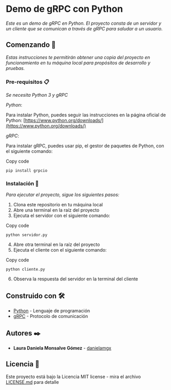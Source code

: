 # Demo de gRPC con Python

_Este es un demo de gRPC en Python. El proyecto consta de un servidor y un cliente que se comunican a través de gRPC para saludar a un usuario._

## Comenzando 🚀

_Estas instrucciones te permitirán obtener una copia del proyecto en funcionamiento en tu máquina local para propósitos de desarrollo y pruebas._

### Pre-requisitos 📋

_Se necesita Python 3 y gRPC_

_Python_:

Para instalar Python, puedes seguir las instrucciones en la página oficial de Python: [https://www.python.org/downloads/](https://www.python.org/downloads/)

_gRPC_:

Para instalar gRPC, puedes usar pip, el gestor de paquetes de Python, con el siguiente comando:

Copy code

`pip install grpcio` 

### Instalación 🔧

_Para ejecutar el proyecto, sigue los siguientes pasos:_

1.  Clona este repositorio en tu máquina local
2.  Abre una terminal en la raíz del proyecto
3.  Ejecuta el servidor con el siguiente comando:

Copy code

`python servidor.py` 

4.  Abre otra terminal en la raíz del proyecto
5.  Ejecuta el cliente con el siguiente comando:

Copy code

`python cliente.py` 

6.  Observa la respuesta del servidor en la terminal del cliente

## Construido con 🛠️

-   [Python](https://www.python.org/) - Lenguaje de programación
-   [gRPC](https://grpc.io/) - Protocolo de comunicación

## Autores ✒️

-   **Laura Daniela Monsalve Gómez** - [danielamgx](https://github.com/DanielaMGX)

## Licencia 📄

Este proyecto está bajo la Licencia MIT license - mira el archivo [LICENSE.md](https://chat.openai.com/c/LICENSE) para detalle